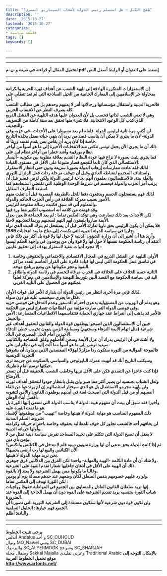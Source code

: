 ```yaml
---
title: "طفح الكيل – هل استسلم رئيس الدولة لأصحاب السيناريو المصري؟"
description: ''
date: '2015-10-27'
lastmod: '2015-10-27'
categories:
- فلسفة سياسية
tags: []
keywords: []

---
```

---

---

**لتحميل المقال أو قراءته في صيغة و-ن-م pdf إضغط على العنوان أو الرابط أسفل النص**

---



---

**إن الاستفزازات المتكررة الهادفة إلى تلهية الشعب عن أهداف ثورة الحرية والكرامة بمحاولة جر الإسلاميين إلى المعارك الجانبية من الحيل الساذجة التي لم تعد تنطلي على أحد.  
فالحرية الدينية واستقلال مؤسساتها ورجالاتها أمر لا يعنيهم وحدهم بل هي مطالب الشعب كله بصرف النظر عن الانتساب الحزبي.  
وهي لا تعني الشعب لذاتها فحسب بل لأن العدوان عليها هدفه التلهية عن الفشل الذريع الذي كذب كل الوعود الانتخابية. فلا شيء منها تحقق بعد سنة كاملة من التسويف والتجديف.  
لن أكتب مرة ثانية لرئيس الدولة. فلعله لم يعد مسيطرا على الأحداث -في حزبه وفي الدولة- لأن ما يجري لا يمكن أن يناسب قصد من يريد أن ينهي حياته بعمل يخلده التاريخ خاصة إذا كان يريد أن يقاس بمن يقدم نفسه وريثا له.  
ذلك أن ما يجري الآن يجعل تونس تنكص منذ الانتخابات الأخيرة إلى ما هو أسوأ من أواخر نظام بورقيبة وأشد خطرا من أواخر نظام ابن علي.  
فما يجري يثبت بصورة لا نزاع فيها عودة النظام القديم بعلاقة مقلوبة بين مكونيه -اليسار الاستئصالي الذي كان تابعا للتجمع فصار متبوعا على الأقل في مستوى القيادة.  
لذلك فقد عادت ممارسات إرهاب الدولة بصورة سريعة ودون حتى انتظار الاستقرار واستئناف المجتمع لنشاطه العادي وقبل أن تتوقف مرحلة ردات فعل الزلزال الثوري.  
والعلة بينة. فالاستئصاليون يعلمون أنهم بحاجة لرئيس الدولة ولكن لزمن قصير قبل أن يرتب أمر الحزب والدولة فيحسم في شروط الوحدة الوطنية التي تقتضي استبعادهم كما استبعد التطرف المقابل.  
لذلك فهم يستعجلون الحسم ويدفعون دفعا للحل بالطريقة المصرية قبل أن تفلت منهم الأمور بسبب معركة الخلافة في رأس الحزب الحاكم والدولة.  
والمعلوم أني قد سبق فكتبت رسالة مفتوحة للرئيس.  
وقد فهمت من كلامه أنه استصوب الكثير مما ورد فيها.  
لكن الأحداث بعد ذلك تسارعت وهي تؤكد العكس تماما : لم يعد الجماعة قانعين بعزل الأيمة صاروا يلفقون لهم التهم لسجنهم وربما لتعذيبهم لاحقا.  
فلا يمكن أن يكون الرئيس بحق ناويا تدارك الأمر قبل أن يستفحل ثم يترك العبث الذي نراه جاريا في سياسة الدولة الدينية التي نكصت إلى مناخ ما بعد انتخابات 1989.  
وأريد هنا أن أشير إلى أن وزارة الشؤون الدينية لا حول لها ولا قوة بل أكثر من ذلك فإني أعتقد أن رئاسة الحكومة نفسها لا حول لها ولا قوة وأن من يوجدون في واجهة الحكم ليسوا إلا مجرد أدوات تنفيذ لاستفزاز يهدف إلى تحقيق غايتين :**

1. **الأولى التلهية عن الفشل الذريع في المجال الاقتصادي والاجتماعي والحقوقي وخاصة في تناسق عمل الحكومة التي ليس لها قيادة قادرة على القرار الحاسم لتعدد مراكز النفوذ وعجز مكوناتها عن وضع برنامج موحد.**
2. **الثانية حسم الخلاف على الخلافة في الحزب مرقاة للحسم في رئاسة الدولة واطلاق اليد في سياسة الحكومة مع القصد البين بتوريط النهضة والإسلاميين في معركة لعلها تمكنهم من الحصول على التأييد الغربي.**

**لذلك فإني مرة أخرى انتظر من رئيس الدولة أن يتدارك الأمر قبل فوات الأوان.  
فكل ما يجري سيحسب عليه هو دون سواه.  
وهو يعلم أن الهروب من المسؤولية بدعوى احترام الدستور وعدم التدخل في فوضى حزبه وفي فوضى الدولة التي صارت مؤلفة من اقطاعيات تتصارع ليس من الحكمة.  
فالأمر قد يذهب إلى انفراط عقد جهازي الحماية فتتقاسمهما الاقطاعيات المتصارعة: الأمن والجيش.  
فبين أن الاستئصاليين الذين اصبحوا يوظفون قوة الدولة والقانون لتحقيق أهداف غير شرعية (مثل اتهام الأيمة النزهاء وسجنهم) ومسابقة الزمن ينوون تخريب خطي الدفاع الأخيرين أمام الحل المصري في البلاد.  
ولا أشك في أن الرئيس يدرك أن عزل الأيمة وسجن أفاضلهم وغلق المساجد والكتاتيب سيعيد تونس إلى ما هو أسوأ مما آلت إليه في نظام ابن علي.  
فالموجة الموالية من الثورة ستكون ردا مزلزلا لهؤلاء المفسدين الذين يريدون أن يشوهوا التجربة التونسية  
وسيكتب التاريخ أنك قد أنهيت عمرك البايولوجي والسياسي بالسكوت عن جريمة ترى حبكتها ترسم أمام ناظريك.  
فإذا كنت عاجزا عن التصدي فكن على الأقل نزيها وخاطب الشعب بالحقيقة قبل أن تنفجر الأوضاع.  
ولعل الشباب بجنسيه لن يصبر أكثر مما صبر ولن يقبل بانتظار جودوا لتتحقق أهداف ثورته ولن يلهيه مجرمو الاستئصال بل هو الذي سيختار استئصالهم إن لم يرتدعوا من تلقاء أنفسهم أو من قبل الدولة التي اصبحت لعبة في أيديهم يوظفون القانون والأمن لتشويه أفضل أبناء الوطن.  
وأخيرا فقد سبق أن بينت أن مفهوم هيبة الدولة لا يناسب الدولة التي تسعى إليها الثورة بل هو ما تمت الثورة عليه.  
ذلك المفهوم المناسب هو مهابة الدولة لا هيبتها وخاصة “تهييب” من يوظفونها لإفساد شروط السلم المدنية:  
لن يخافهم أحد فالشعب تجاوز كل خوف للمطالبة بحقوقه وخاصة باحترام حرياته وكرامته وأولها حرياته الدينية..  
لا يعقل أن تصبح الدولة التي تتكلم على تحييد المساجد تفرض سياسة دينية تمثل من لا يؤمن بأي دين.  
ثم إذا كانت الدولة بحق تدعي أن لها وزارة شؤون دينية فلم لا تتدخل في الكنائس والكنس؟ ألأن الكنائس والبيع لها رب أرضي يحميها؟  
نحن نريد مهابة الدولة لا هيبتها.  
ولا شك أن أن مادة الكلمة -الهيبة والمهابة- واحدة لكن الفرق بين الدلالتين فرق جوهري.  
ذلك أن الهيبة على الأقل في أذهان جاعليها شعارا تقدم القوة على الشرعية.  
وغالبا ما يكونوا ممن يهمل الشرعية ولا يعتد إلا بالقوة.  
ولو رد عليهم خصومهم بنفس المنطق لكان وضعهم عند حدهم مسألة يوم أو يومين.  
لكن الثورة تهدف إلى العكس تماما :  
إنها تريد سلطان القانون العادل والمساوي بين الجميع في المواطنة حقوقا وواجبات.  
شباب الثورة بجنسيه يريد تقديم الشرعية على القوة دون أن يهمل الحاجة إلى القوة عند الضرورة.  
ولن تكون قوة دون شرعية لأنها ستكون مستندة إلى الشرعية الثورية التي تصورنا أن الجميع فهم خيارها: الحلول السلمية.  
والبادئ أظلم .**

---

---

**يرجى تثبيت الخطوط**   
 أندلس Andalus  و أحد SC\_OUHOUD  
 ونوال MO\_Nawel  ودبي SC\_DUBAI   
 واليرموك SC\_ALYERMOOK  وشرجح SC\_SHARJAH   
 وصقال مجلة Sakkal Majalla وعربي تقليدي Traditional Arabic  **بالإمكان التوجه إلى موقع تحميل الخطوط العربية  
 http://www.arfonts.net/**

---

###